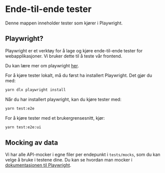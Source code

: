 # Ende-til-ende tester

Denne mappen inneholder tester som kjører i Playwright.

## Playwright?

Playwright er et verktøy for å lage og kjøre ende-til-ende tester for webapplikasjoner. Vi bruker dette til å teste vår frontend.

Du kan lære mer om playwright [her](https://playwright.dev/).

For å kjøre tester lokalt, må du først ha installert Playwright. Det gjør du med:

```bash
yarn dlx playwright install
```

Når du har installert playwright, kan du kjøre tester med:

```bash
yarn test:e2e
```

For å kjøre tester med et brukergrensesnitt, kjør:

```bash
yarn test:e2e:ui
```

## Mocking av data

Vi har alle API-mocker i egne filer per endepunkt i `tests/mocks`, som du kan velge å bruke i testene dine. Du kan se hvordan man mocker i [dokumentasjonen til Playwright](https://playwright.dev/docs/mock).
